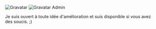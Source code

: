 ![Gravatar](http://cl.ly/image/421H1Q1N1m3Y/Capture%20d%E2%80%99%C3%A9cran%202013-11-24%20%C3%A0%2021.45.04.jpg)
![Gravatar Admin](http://f.cl.ly/items/0Y342a2s302R0W143I3o/Capture%20d%E2%80%99%C3%A9cran%202013-11-17%20%C3%A0%2018.32.39.jpg)

Je suis ouvert à toute idée d'amélioration et suis disponible si vous avez des soucis. ;)
